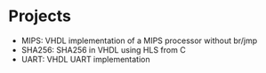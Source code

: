 # Projects
* MIPS: VHDL implementation of a MIPS processor without br/jmp
* SHA256: SHA256 in VHDL using HLS from C
* UART: VHDL UART implementation
